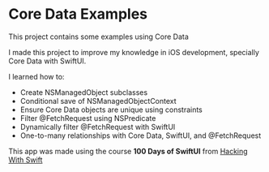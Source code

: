 #  Core Data Examples

This project contains some examples using Core Data 

I made this project to improve my knowledge in iOS development, specially Core Data with SwiftUI.

I learned how to:

- Create NSManagedObject subclasses
- Conditional save of NSManagedObjectContext
- Ensure Core Data objects are unique using constraints
- Filter @FetchRequest using NSPredicate
- Dynamically filter @FetchRequest with SwiftUI
- One-to-many relationships with Core Data, SwiftUI, and @FetchRequest

This app was made using the course **100 Days of SwiftUI** from [Hacking With Swift](https://www.hackingwithswift.com/100/swiftui/)
